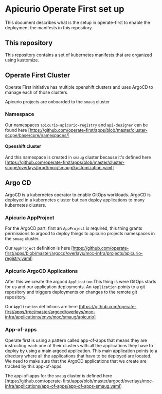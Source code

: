 # Apicurio Operate First set up

This document describes what is the setup in operate-first to enable the deployment the manifests in this repository.

## This repository
This repository contains a set of kubernetes manifests that are organized using kustomize.

## Operate First Cluster
Operate First initiative has multiple openshift clusters and uses ArgoCD to manage each of those clusters.

Apicurio projects are onboarded to the `smaug` cluster


### Namespace
Our namespaces `apicurio-apicurio-registry` and `api-designer` can be found here [https://github.com/operate-first/apps/blob/master/cluster-scope/base/core/namespaces/]

#### Openshift cluster
And this namespace is created in `smaug` cluster because it's defined here [https://github.com/operate-first/apps/blob/master/cluster-scope/overlays/prod/moc/smaug/kustomization.yaml]

## Argo CD
ArgoCD is a kubernetes operator to enable GitOps workloads. ArgoCD is deployed in a kubernetes cluster but can deploy applications to many kubernetes clusters.

### Apicurio AppProject
For the ArgoCD part, first an `AppProject` is required, this thing grants permissions to argocd to deploy things to apicurio projects namespaces in the `smuag` cluster.

Our `AppProject` definition is here [https://github.com/operate-first/apps/blob/master/argocd/overlays/moc-infra/projects/apicurio-registry.yaml]

### Apicurio ArgoCD Applications
After this we create the argocd `Application`.This thing is were GitOps starts for us and our application deployments. An `Application` points to a git repository and triggers deployments on changes to the remote git repository.

Our `Application` definitions are here [https://github.com/operate-first/apps/tree/master/argocd/overlays/moc-infra/applications/envs/moc/smaug/apicurio]

### App-of-apps
Operate first is using a pattern called app-of-apps that means they are instructing each one of their clusters with all the applications they have to deploy by using a main argocd application. This main application points to a directory where all the applications that have to be deployed are located. We need to make sure that the ArgoCD applications that we create are tracked by this app-of-apps.

The app-of-apps for the `smaug` cluster is defined here [https://github.com/operate-first/apps/blob/master/argocd/overlays/moc-infra/applications/app-of-apps/app-of-apps-smaug.yaml]



